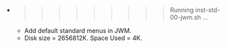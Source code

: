 * >>>>>>>>> Running inst-std-00-jwm.sh ...
  * Add default standard menus in JWM.
  * Disk size = 2656812K. Space Used = 4K.
